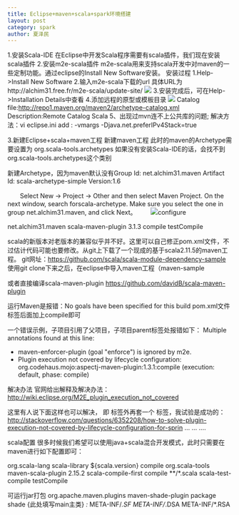 ```yaml
---
title: Eclipse+maven+scala+spark环境搭建
layout: post
category: spark
author: 夏泽民
---
```

1.安装Scala-IDE
在Eclipse中开发Scala程序需要有scala插件，我们现在安装scala插件 
2.安装m2e-scala插件
m2e-scala用来支持scala开发中对maven的一些定制功能。通过eclipse的Install New Software安装。 
安装过程 
   1.Help->Install New Software 
   2.输入m2e-scala下载的url 
具体URL为http://alchim31.free.fr/m2e-scala/update-site/
	<img src="{{site.url}}{{site.baseurl}}/img/m2e_scala.png"/>
    3.安装完成后，可在Help->Installation Details中查看 
    4.添加远程的原型或模板目录
    	<img src="{{site.url}}{{site.baseurl}}/img/archetypes.png"/>
    	Catalog file:http://repo1.maven.org/maven2/archetype-catalog.xml
Description:Remote Catalog Scala
    5、出现过mvn连不上公共库的问题;
     解决方法：vi eclipse.ini
      add : -vmargs -Djava.net.preferIPv4Stack=true


    	
3.新建Eclipse+scala+maven工程
新建maven工程
此时的maven的Archetype需要设置为 org.scala-tools.archetypes 
如果没有安装Scala-IDE的话，会找不到org.scala-tools.archetypes这个类别 

新建Archetype，因为maven默认没有Group Id: net.alchim31.maven Artifact Id: scala-archetype-simple Version:1.6

　　Select New -> Project -> Other and then select Maven Project. On the next window, search forscala-archetype. Make sure you select the one in group net.alchim31.maven, and click Next。
　　<img src="{{site.url}}{{site.baseurl}}/img/configureScala.png"/>configure
　　
<!-- more -->
<plugin>
  <groupId>net.alchim31.maven</groupId>
  <artifactId>scala-maven-plugin</artifactId>
  <version>3.1.3</version>
  <executions>
    <execution>
      <goals>
        <goal>compile</goal>
        <goal>testCompile</goal>
      </goals>
    </execution>
  </executions>
  
  
  scala的新版本对老版本的兼容似乎并不好。这里可以自己修正pom.xml文件，不过估计代码可能也要修改。从git上下载了一个现成的基于scala2.11.5的maven工程。
git网址：https://github.com/scala/scala-module-dependency-sample
使用git clone下来之后，在eclipse中导入maven工程（maven-sample

或者直接编译scala-maven-plugin
https://github.com/davidB/scala-maven-plugin

 运行Maven是报错：No goals have been specified for this build
 pom.xml文件<build>标签后面加上<defaultGoal>compile</defaultGoal>即可  
 
 一个错误示例，子项目引用了父项目，子项目parent标签处报错如下：
Multiple annotations found at this line:
- maven-enforcer-plugin (goal "enforce") is ignored by m2e.
- Plugin execution not covered by lifecycle configuration: org.codehaus.mojo:aspectj-maven-plugin:1.3.1:compile (execution: 
 default, phase: compile)
 
解决办法
官网给出解释及解决办法：http://wiki.eclipse.org/M2E_plugin_execution_not_covered

这里有人说下面这样也可以解决， 即 <plugins> 标签外再套一个 <pluginManagement> 标签，我试验是成功的：
http://stackoverflow.com/questions/6352208/how-to-solve-plugin-execution-not-covered-by-lifecycle-configuration-for-sprin
<build>
    <pluginManagement>
        <plugins>
            <plugin> ... </plugin>
            <plugin> ... </plugin>
                  ....
        </plugins>
    </pluginManagement>
</build>

 
 
 scala配置
很多时候我们希望可以使用java+scala混合开发模式，此时只需要在maven进行如下配置即可：

<dependencies>
    <dependency>
      <groupId>org.scala-lang</groupId>
      <artifactId>scala-library</artifactId>
      <version>${scala.version}</version>
      <scope>compile</scope>
    </dependency>
</dependencies>

<build>
    <plugins>
      <plugin>
        <groupId>org.scala-tools</groupId>
        <artifactId>maven-scala-plugin</artifactId>
        <version>2.15.2</version>
        <executions>
          <execution>
            <id>scala-compile-first</id>
            <goals>
              <goal>compile</goal>
            </goals>
            <configuration>
              <includes>
                <include>**/*.scala</include>
              </includes>
            </configuration>
          </execution>
          <execution>
            <id>scala-test-compile</id>
            <goals>
              <goal>testCompile</goal>
            </goals>
          </execution>
        </executions>
      </plugin>
    </plugins>   
</build> 

可运行jar打包
<plugin>
                <groupId>org.apache.maven.plugins</groupId>
                <artifactId>maven-shade-plugin</artifactId>
                <executions>
                    <execution>
                        <phase>package</phase>
                        <goals>
                            <goal>shade</goal>
                        </goals>
                        <configuration>
                            <transformers>
                                <transformer implementation="org.apache.maven.plugins.shade.resource.ManifestResourceTransformer">
                                    <mainClass>{此处填写main主类}</mainClass>
                                </transformer>
                            </transformers>
                            <filters> 
                                <filter>
                                    <artifact>*:*</artifact>
                                    <excludes>
                                        <exclude>META-INF/*.SF</exclude>
                                        <exclude>META-INF/*.DSA</exclude>
                                        <exclude>META-INF/*.RSA</exclude>
                                    </excludes>
                                </filter>
                            </filters>
                        </configuration>
                    </execution>
                </executions>
            </plugin>
            
            
     

